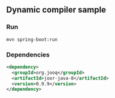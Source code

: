 ## Dynamic compiler sample

### Run

`mvn spring-boot:run`

### Dependencies

```xml
<dependency>
  <groupId>org.jooq</groupId>
  <artifactId>joor-java-8</artifactId>
  <version>0.9.9</version>
</dependency>
```